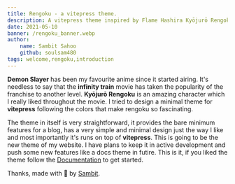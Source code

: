```yaml
---
title: Rengoku - a vitepress theme.
description: A vitepress theme inspired by Flame Hashira Kyōjurō Rengoku.
date: 2021-05-10
banner: /rengoku_banner.webp
author: 
    name: Sambit Sahoo
    github: soulsam480  
tags: welcome,rengoku,introduction
---
```

**Demon Slayer** has been my favourite anime since it started airing. It's needless to say that the **infinity train** movie has taken the popularity of the franchise to another level. **Kyōjurō Rengoku** is an amazing character which I really liked throughout the movie. I tried to design a minimal theme for **vitepress** following the colors that make rengoku so fascinating.

The theme in itself is very straightforward, it provides the bare minimum features for a blog, has a very simple and minimal design just the way I like and most importantly it's runs on top of **vitepress**. This is going to be the new theme of my website. I have plans to keep it in active development and push some new features like a docs theme in futire. This is it, if you liked the theme follow the [Documentation](https://rengoku.sambitsahoo.com/docs.html) to get started.

Thanks, made with :yellow_heart: by [Sambit](https://sambitsahoo.com). 